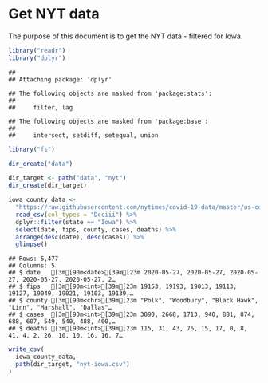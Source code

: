 Get NYT data
================

The purpose of this document is to get the NYT data - filtered for Iowa.

``` r
library("readr")
library("dplyr")
```

    ## 
    ## Attaching package: 'dplyr'

    ## The following objects are masked from 'package:stats':
    ## 
    ##     filter, lag

    ## The following objects are masked from 'package:base':
    ## 
    ##     intersect, setdiff, setequal, union

``` r
library("fs")
```

``` r
dir_create("data")

dir_target <- path("data", "nyt")
dir_create(dir_target)
```

``` r
iowa_county_data <- 
  "https://raw.githubusercontent.com/nytimes/covid-19-data/master/us-counties.csv" %>%
  read_csv(col_types = "Dcciii") %>%
  dplyr::filter(state == "Iowa") %>%
  select(date, fips, county, cases, deaths) %>%
  arrange(desc(date), desc(cases)) %>%
  glimpse()
```

    ## Rows: 5,477
    ## Columns: 5
    ## $ date   [3m[90m<date>[39m[23m 2020-05-27, 2020-05-27, 2020-05-27, 2020-05-27, 2020-05-27, 2…
    ## $ fips   [3m[90m<int>[39m[23m 19153, 19193, 19013, 19113, 19127, 19049, 19021, 19103, 19139,…
    ## $ county [3m[90m<chr>[39m[23m "Polk", "Woodbury", "Black Hawk", "Linn", "Marshall", "Dallas"…
    ## $ cases  [3m[90m<int>[39m[23m 3890, 2668, 1713, 940, 881, 874, 688, 607, 549, 540, 488, 400,…
    ## $ deaths [3m[90m<int>[39m[23m 115, 31, 43, 76, 15, 17, 0, 8, 41, 4, 2, 26, 10, 10, 16, 16, 7…

``` r
write_csv(
  iowa_county_data,
  path(dir_target, "nyt-iowa.csv")
)
```
